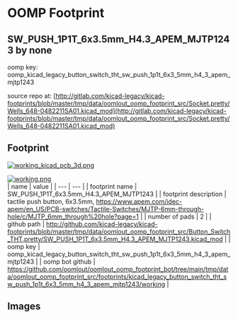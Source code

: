 # OOMP Footprint  
## SW_PUSH_1P1T_6x3.5mm_H4.3_APEM_MJTP1243  by none  
  
oomp key: oomp_kicad_legacy_button_switch_tht_sw_push_1p1t_6x3_5mm_h4_3_apem_mjtp1243  
  
source repo at: [http://gitlab.com/kicad-legacy/kicad-footprints/blob/master/tmp/data/oomlout_oomp_footprint_src/Socket.pretty/Wells_648-0482211SA01.kicad_mod](http://gitlab.com/kicad-legacy/kicad-footprints/blob/master/tmp/data/oomlout_oomp_footprint_src/Socket.pretty/Wells_648-0482211SA01.kicad_mod)  
## Footprint  
  
[![working_kicad_pcb_3d.png](working_kicad_pcb_3d_600.png)](working_kicad_pcb_3d.png)  
  
[![working.png](working_600.png)](working.png)  
| name | value | 
| --- | --- | 
| footprint name | SW_PUSH_1P1T_6x3.5mm_H4.3_APEM_MJTP1243 | 
| footprint description | tactile push button, 6x3.5mm, https://www.apem.com/idec-apem/en_US/PCB-switches/Tactile-Switches/MJTP-6mm-through-hole/c/MJTP_6mm_through%20hole?page=1 | 
| number of pads | 2 | 
| github path | http://github.com/kicad-legacy/kicad-footprints/blob/master/tmp/data/oomlout_oomp_footprint_src/Button_Switch_THT.pretty/SW_PUSH_1P1T_6x3.5mm_H4.3_APEM_MJTP1243.kicad_mod | 
| oomp key | oomp_kicad_legacy_button_switch_tht_sw_push_1p1t_6x3_5mm_h4_3_apem_mjtp1243 | 
| oomp bot github | https://github.com/oomlout/oomlout_oomp_footprint_bot/tree/main/tmp/data/oomlout_oomp_footprint_src/footprints/kicad_legacy_button_switch_tht_sw_push_1p1t_6x3_5mm_h4_3_apem_mjtp1243/working | 
## Images  
